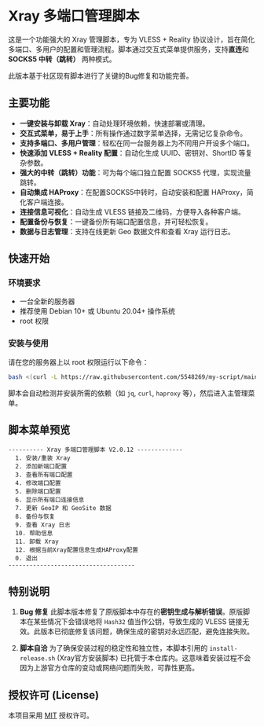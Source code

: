 # Xray 多端口管理脚本

这是一个功能强大的 Xray 管理脚本，专为 VLESS + Reality 协议设计，旨在简化多端口、多用户的配置和管理流程。脚本通过交互式菜单提供服务，支持**直连**和 **SOCKS5 中转（跳转）** 两种模式。

此版本基于社区现有脚本进行了关键的Bug修复和功能完善。

## 主要功能

- **一键安装与卸载 Xray**：自动处理环境依赖，快速部署或清理。
- **交互式菜单，易于上手**：所有操作通过数字菜单选择，无需记忆复杂命令。
- **支持多端口、多用户管理**：轻松在同一台服务器上为不同用户开设多个端口。
- **快速添加 VLESS + Reality 配置**：自动化生成 UUID、密钥对、ShortID 等复杂参数。
- **强大的中转（跳转）功能**：可为每个端口独立配置 SOCKS5 代理，实现流量跳转。
- **自动集成 HAProxy**：在配置SOCKS5中转时，自动安装和配置 HAProxy，简化客户端连接。
- **连接信息可视化**：自动生成 VLESS 链接及二维码，方便导入各种客户端。
- **配置备份与恢复**：一键备份所有端口配置信息，并可轻松恢复。
- **数据与日志管理**：支持在线更新 Geo 数据文件和查看 Xray 运行日志。

## 快速开始

### 环境要求
- 一台全新的服务器
- 推荐使用 Debian 10+ 或 Ubuntu 20.04+ 操作系统
- root 权限

### 安装与使用
请在您的服务器上以 root 权限运行以下命令：

```bash
bash <(curl -L https://raw.githubusercontent.com/5548269/my-script/main/install.sh)
```

脚本会自动检测并安装所需的依赖（如 `jq`, `curl`, `haproxy` 等），然后进入主管理菜单。

## 脚本菜单预览

```
---------- Xray 多端口管理脚本 V2.0.12 -------------
  1. 安装/重装 Xray
  2. 添加新端口配置
  3. 查看所有端口配置
  4. 修改端口配置
  5. 删除端口配置
  6. 显示所有端口连接信息
  7. 更新 GeoIP 和 GeoSite 数据
  8. 备份与恢复
  9. 查看 Xray 日志
  10. 帮助信息
  11. 卸载 Xray
  12. 根据当前Xray配置信息生成HAProxy配置
  0. 退出
------------------------------------
```

## 特别说明

1.  **Bug 修复**
    此脚本版本修复了原版脚本中存在的**密钥生成与解析错误**。原版脚本在某些情况下会错误地将 `Hash32` 值当作公钥，导致生成的 VLESS 链接无效。此版本已彻底修复该问题，确保生成的密钥对永远匹配，避免连接失败。

2.  **脚本自洽**
    为了确保安装过程的稳定性和独立性，本脚本引用的 `install-release.sh` (Xray官方安装脚本) 已托管于本仓库内。这意味着安装过程不会因为上游官方仓库的变动或网络问题而失败，可靠性更高。

## 授权许可 (License)

本项目采用 [MIT](LICENSE) 授权许可。
